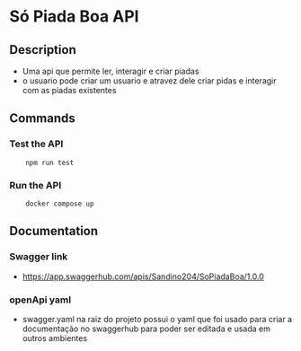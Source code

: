 # Só Piada Boa API

## Description
- Uma api que permite ler, interagir e criar piadas
- o usuario pode criar um usuario e atravez dele criar pidas e interagir com as piadas existentes

## Commands

### Test the API
```
    npm run test
```

### Run the API
```
    docker compose up
```

## Documentation

### Swagger link
- https://app.swaggerhub.com/apis/Sandino204/SoPiadaBoa/1.0.0

### openApi yaml
- swagger.yaml na raiz do projeto possui o yaml que foi usado para criar a documentação no swaggerhub para poder ser editada e usada em outros ambientes